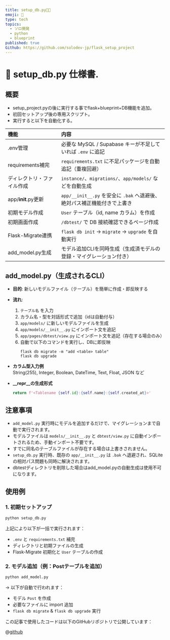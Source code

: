 ```yaml
---
title: setup_db.py🌾🐖
emoji: 🐖
type: tech
topics:
  - ソロ開発
  - python
  - blueprint
published: true
Github: https://github.com/solodev-jp/flask_setup_project
---
```


# 📄 setup_db.py 仕様書.

## 概要
- setup_project.pyの後に実行する事でflask+blueprint+DB機能を追加。
- 初回セットアップ後の専用スクリプト。
- 実行すると以下を自動化する。

| 機能                   | 内容 |
|:------------------------|:-----|
| .env管理                 | 必要な MySQL / Supabase キーが不足していれば `.env` に追記 |
| requirements補完         | `requirements.txt` に不足パッケージを自動追記（重複回避） |
| ディレクトリ・ファイル作成 | `instance/`、`migrations/`、`app/models/` などを自動生成 |
| app/__init__.py更新       | `app/__init__.py` を安全に `.bak` へ退避後、絶対パス補正機能付きで上書き |
| 初期モデル作成            | `User` テーブル（id, name カラム）を作成 |
| 初期画面作成              | `/dbtest/` で DB 接続確認できるページ作成 |
| Flask-Migrate連携         | `flask db init` → `migrate` → `upgrade` を自動実行 |
| add_model.py生成         | モデル追加CLIを同時生成（生成済モデルの登録・マイグレーション付き）

## add_model.py（生成されるCLI）

- **目的**: 新しいモデルファイル（テーブル）を簡単に作成・即反映する
- **流れ**:
  1. `テーブル名` を入力
  2. カラム名・型を対話形式で追加（idは自動付与）
  3. `app/models/` に新しいモデルファイルを生成
  4. `app/models/__init__.py` にインポート文を追記
  5. `app/pages/dbtest/view.py` にインポート文を追記（存在する場合のみ）
  6. 自動で以下のコマンドを実行し、DBに即反映  
     ```
     flask db migrate -m "add <table> table"
     flask db upgrade
     ```

- **カラム型入力例**  
  String(255), Integer, Boolean, DateTime, Text, Float, JSON など

- **__repr__の生成形式**
  ```python
  return f'<Tablename {self.id}:{self.name}:{self.created_at}>'
  ```

## 注意事項

- `add_model.py` 実行時にモデルを追加するだけで、マイグレーションまで自動で実行されます。
- モデルファイルは `models/__init__.py` と `dbtest/view.py` に自動インポートされるため、手動インポート不要です。
- すでに同名のテーブルファイルが存在する場合は上書きされません。
- `setup_db.py` 実行時、既存の `app/__init__.py` は `.bak` へ退避され、SQLite の相対パス問題も同時に解決されます。
- dbtestディレクトリを削除した場合はadd_model.pyの自動生成は使用不可になります。


## 使用例

### 1. 初期セットアップ

```bash
python setup_db.py
```

上記により以下が一括で実行されます：

- `.env` と `requirements.txt` 補完
- ディレクトリと初期ファイルの生成
- Flask-Migrate 初期化と `User` テーブルの作成

### 2. モデル追加（例：Postテーブルを追加）

```bash
python add_model.py
```

→ 以下が自動で行われます：

- モデル `Post` を作成
- 必要なファイルに import 追加
- `flask db migrate` & `flask db upgrade` 実行

この記事で使用したコードは以下のGitHubリポジトリで公開しています：

@[github](https://github.com/solodev-jp/flask_setup_project)
